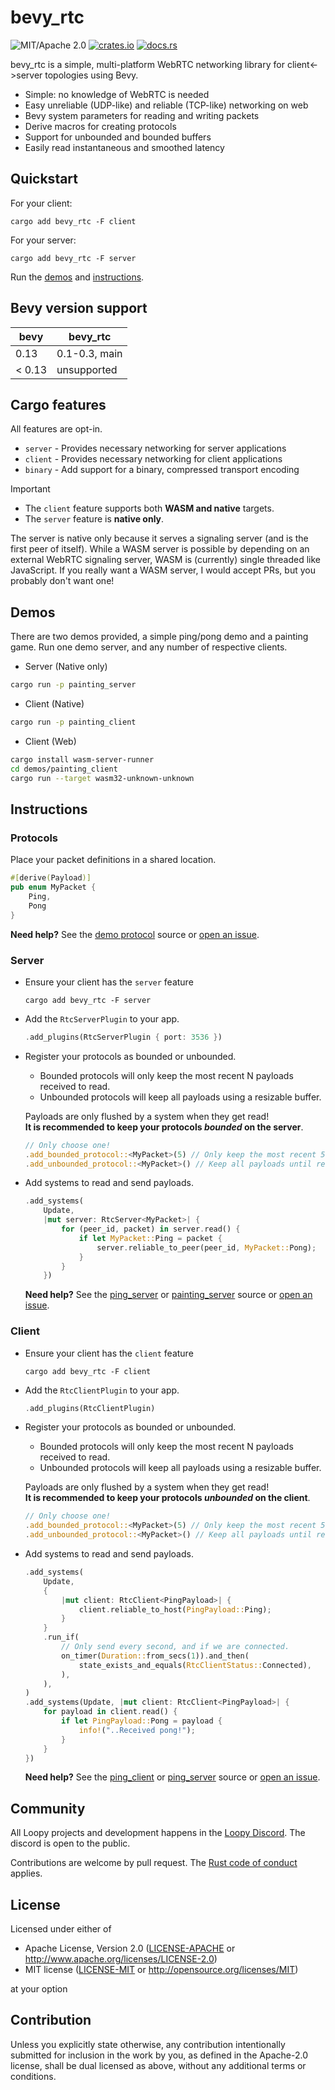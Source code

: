 # bevy_rtc

![MIT/Apache 2.0](https://img.shields.io/badge/license-MIT%2FApache-blue.svg)
[![crates.io](https://img.shields.io/crates/v/bevy_rtc.svg)](https://crates.io/crates/bevy_rtc)
[![docs.rs](https://img.shields.io/docsrs/bevy_rtc)](https://docs.rs/bevy_rtc)

bevy_rtc is a simple, multi-platform WebRTC networking library for client<->server topologies using Bevy.

- Simple: no knowledge of WebRTC is needed
- Easy unreliable (UDP-like) and reliable (TCP-like) networking on web
- Bevy system parameters for reading and writing packets
- Derive macros for creating protocols
- Support for unbounded and bounded buffers
- Easily read instantaneous and smoothed latency

## Quickstart

For your client:

```shell
cargo add bevy_rtc -F client
```

For your server:

```shell
cargo add bevy_rtc -F server
```

Run the [demos](#demos) and [instructions](#instructions).

## Bevy version support

| bevy  |  bevy_rtc   |
|-------|-------------|
| 0.13  | 0.1-0.3, main   |
| < 0.13| unsupported |

## Cargo features

All features are opt-in.

- `server` - Provides necessary networking for server applications
- `client` - Provides necessary networking for client applications
- `binary` - Add support for a binary, compressed transport encoding

> [!IMPORTANT]
>
> - The `client` feature supports both **WASM and native** targets.
> - The `server` feature is **native only**.
>
> The server is native only because it serves a signaling server (and is the first peer of itself). While a WASM server is possible by depending on an external WebRTC signaling server, WASM is (currently) single threaded like JavaScript. If you really want a WASM server, I would accept PRs, but you probably don't want one!

## Demos

There are two demos provided, a simple ping/pong demo and a painting game.
Run one demo server, and any number of respective clients.

- Server (Native only)

```bash
cargo run -p painting_server
```

- Client (Native)

```bash
cargo run -p painting_client
```

- Client (Web)

```bash
cargo install wasm-server-runner
cd demos/painting_client
cargo run --target wasm32-unknown-unknown
```

## Instructions

### Protocols

Place your packet definitions in a shared location.

```rust
#[derive(Payload)]
pub enum MyPacket {
    Ping,
    Pong
}
```

  **Need help?** See the [demo protocol](demos/protocol/) source or [open an issue](/issues).

### Server

- Ensure your client has the `server` feature

  ```shell
  cargo add bevy_rtc -F server
  ```

- Add the `RtcServerPlugin` to your app.

  ```rust
  .add_plugins(RtcServerPlugin { port: 3536 })
  ```

- Register your protocols as bounded or unbounded.
  - Bounded protocols will only keep the most recent N payloads received to read.
  - Unbounded protocols will keep all payloads using a resizable buffer.

  Payloads are only flushed by a system when they get read! \
  **It is recommended to keep your protocols _bounded_ on the server**.

  ```rust
  // Only choose one!
  .add_bounded_protocol::<MyPacket>(5) // Only keep the most recent 5 payloads for reading
  .add_unbounded_protocol::<MyPacket>() // Keep all payloads until read
  ```

- Add systems to read and send payloads.

    ```rust
    .add_systems(
        Update,
        |mut server: RtcServer<MyPacket>| {
            for (peer_id, packet) in server.read() {
                if let MyPacket::Ping = packet {
                    server.reliable_to_peer(peer_id, MyPacket::Pong);
                }
            }
        })
    ```

  **Need help?** See the [ping_server](demos/ping_server/) or [painting_server](demos/painting_server/) source or [open an issue](/issues).

### Client

- Ensure your client has the `client` feature

  ```shell
  cargo add bevy_rtc -F client
  ```

- Add the `RtcClientPlugin` to your app.

  ```rust
  .add_plugins(RtcClientPlugin)
  ```

- Register your protocols as bounded or unbounded.
  - Bounded protocols will only keep the most recent N payloads received to read.
  - Unbounded protocols will keep all payloads using a resizable buffer.

  Payloads are only flushed by a system when they get read! \
  **It is recommended to keep your protocols _unbounded_ on the client**.

  ```rust
  // Only choose one!
  .add_bounded_protocol::<MyPacket>(5) // Only keep the most recent 5 payloads for reading
  .add_unbounded_protocol::<MyPacket>() // Keep all payloads until read
  ```

- Add systems to read and send payloads.

    ```rust
    .add_systems(
        Update,
        {
            |mut client: RtcClient<PingPayload>| {
                client.reliable_to_host(PingPayload::Ping);
            }
        }
        .run_if(
            // Only send every second, and if we are connected.
            on_timer(Duration::from_secs(1)).and_then(
                state_exists_and_equals(RtcClientStatus::Connected),
            ),
        ),
    )
    .add_systems(Update, |mut client: RtcClient<PingPayload>| {
        for payload in client.read() {
            if let PingPayload::Pong = payload {
                info!("..Received pong!");
            }
        }
    })
    ```

  **Need help?** See the [ping_client](demos/ping_client/) or [ping_server](demos/ping_server/) source or [open an issue](/issues).

## Community

All Loopy projects and development happens in the [Loopy Discord](https://discord.gg/zrjnQzdjCB). The discord is open to the public.

Contributions are welcome by pull request. The [Rust code of conduct](https://www.rust-lang.org/policies/code-of-conduct) applies.

## License

Licensed under either of

- Apache License, Version 2.0
   ([LICENSE-APACHE](LICENSE-APACHE) or <http://www.apache.org/licenses/LICENSE-2.0>)
- MIT license
   ([LICENSE-MIT](LICENSE-MIT) or <http://opensource.org/licenses/MIT>)

at your option

## Contribution

Unless you explicitly state otherwise, any contribution intentionally submitted
for inclusion in the work by you, as defined in the Apache-2.0 license, shall be
dual licensed as above, without any additional terms or conditions.

